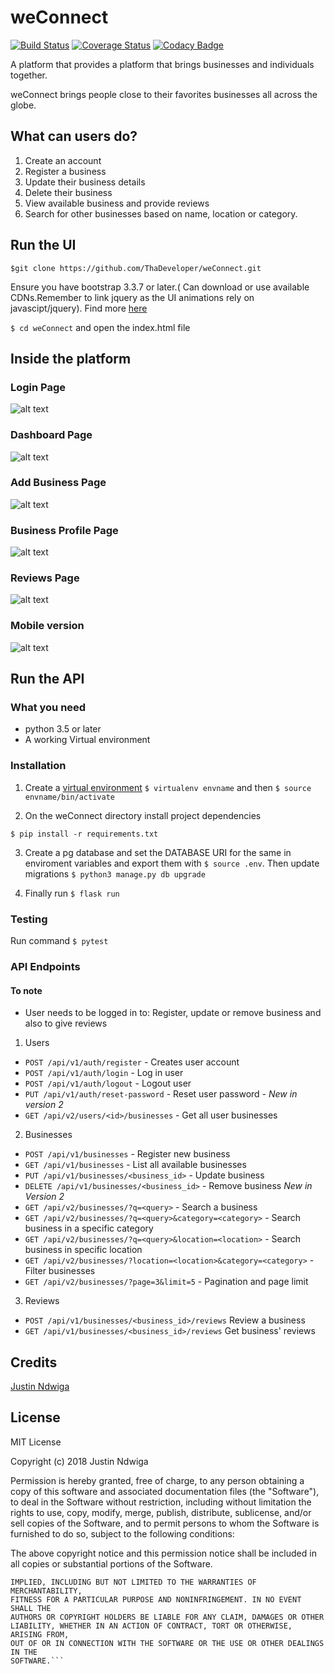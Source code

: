 # weConnect

[![Build Status](https://travis-ci.org/ThaDeveloper/weConnect.svg?branch=challenge3)](https://travis-ci.org/ThaDeveloper/weConnect)
[![Coverage Status](https://coveralls.io/repos/github/ThaDeveloper/weConnect/badge.svg?branch=challenge2)](https://coveralls.io/github/ThaDeveloper/weConnect?branch=challenge3)
[![Codacy Badge](https://api.codacy.com/project/badge/Grade/cfc7addc7b1b4fbc90574ab6f4192dde)](https://www.codacy.com/app/ThaDeveloper/weConnect?utm_source=github.com&amp;utm_medium=referral&amp;utm_content=ThaDeveloper/weConnect&amp;utm_campaign=Badge_Grade)

A platform that provides a platform that brings businesses and individuals together.

weConnect brings people close to their favorites businesses all across the globe.

## What can users do?

1. Create an account
2. Register a business
3. Update their business details
4. Delete their business
5. View available business and provide reviews
6. Search for other businesses based on name, location or category.

##  Run the UI

`$git clone https://github.com/ThaDeveloper/weConnect.git`

Ensure you have bootstrap 3.3.7 or later.( Can download or use available CDNs.Remember to link jquery as the UI animations rely on javascipt/jquery). Find more [here](http://getbootstrap.com)

`$ cd weConnect` and open the index.html file

## Inside the platform

### Login Page 

![alt text](https://github.com/ThaDeveloper/weConnect/blob/challenge1/designs/documentation/snapshots/login.png "Login Page")

### Dashboard Page

![alt text](https://github.com/ThaDeveloper/weConnect/blob/challenge1/designs/documentation/snapshots/dashboard.png "User Registration page")

### Add Business Page

![alt text](https://github.com/ThaDeveloper/weConnect/blob/challenge1/designs/documentation/snapshots/add_business.png "Add business page")


### Business Profile Page

![alt text](https://github.com/ThaDeveloper/weConnect/blob/challenge1/designs/documentation/snapshots/business.png "Dashboard")


### Reviews Page

![alt text](https://github.com/ThaDeveloper/weConnect/blob/challenge1/designs/documentation/snapshots/reviews.png "Business profile page")

### Mobile version

![alt text](https://github.com/ThaDeveloper/weConnect/blob/challenge1/designs/documentation/snapshots/mobile_version.png "Mobile version")


## Run the API
### What you need
- python 3.5 or later
- A working Virtual environment

### Installation
1. Create a [virtual environment](http://www.pythonforbeginners.com/basics/how-to-use-python-virtualenv)
 `$ virtualenv envname` and then `$ source envname/bin/activate`

2. On the weConnect directory install project dependencies

 `$ pip install -r requirements.txt`

3. Create a pg database and set the DATABASE URI for the same in enviroment variables and export them with `$ source .env`. Then
  update migrations
  `$ python3 manage.py db upgrade`

4. Finally run `$ flask run`

### Testing
Run command 
 `$ pytest`

### API Endpoints
#### To note
- User needs to be logged in to: Register, update or remove business and also to give reviews
1. Users 
- `POST /api/v1/auth/register` - Creates user account
- `POST /api/v1/auth/login` - Log in user
- `POST /api/v1/auth/logout` - Logout user
- `PUT /api/v1/auth/reset-password` - Reset user password
*- New in version 2*
- `GET /api/v2/users/<id>/businesses` - Get all user businesses
2. Businesses
- `POST /api/v1/businesses` - Register new business
- `GET /api/v1/businesses` - List all available businesses
- `PUT /api/v1/businesses/<business_id>` - Update business 
- `DELETE /api/v1/businesses/<business_id>` -  Remove business
*New in Version 2*
- `GET /api/v2/businesses/?q=<query>` - Search a business
- `GET /api/v2/businesses/?q=<query>&category=<category>` - Search business in a specific category
- `GET /api/v2/businesses/?q=<query>&location=<location>` - Search business in specific location
- `GET /api/v2/businesses/?location=<location>&category=<category>` - Filter businesses
- `GET /api/v2/businesses/?page=3&limit=5` - Pagination and page limit
3. Reviews
- `POST /api/v1/businesses/<business_id>/reviews` Review a business
- `GET /api/v1/businesses/<business_id>/reviews` Get business' reviews


## Credits
[Justin Ndwiga](https://github.com/ThaDeveloper)

## License

MIT License

Copyright (c) 2018 Justin Ndwiga

Permission is hereby granted, free of charge, to any person obtaining a copy
of this software and associated documentation files (the "Software"), to deal
in the Software without restriction, including without limitation the rights
to use, copy, modify, merge, publish, distribute, sublicense, and/or sell
copies of the Software, and to permit persons to whom the Software is
furnished to do so, subject to the following conditions:

The above copyright notice and this permission notice shall be included in all
copies or substantial portions of the Software.

```THE SOFTWARE IS PROVIDED "AS IS", WITHOUT WARRANTY OF ANY KIND, EXPRESS OR
IMPLIED, INCLUDING BUT NOT LIMITED TO THE WARRANTIES OF MERCHANTABILITY,
FITNESS FOR A PARTICULAR PURPOSE AND NONINFRINGEMENT. IN NO EVENT SHALL THE
AUTHORS OR COPYRIGHT HOLDERS BE LIABLE FOR ANY CLAIM, DAMAGES OR OTHER
LIABILITY, WHETHER IN AN ACTION OF CONTRACT, TORT OR OTHERWISE, ARISING FROM,
OUT OF OR IN CONNECTION WITH THE SOFTWARE OR THE USE OR OTHER DEALINGS IN THE
SOFTWARE.```


